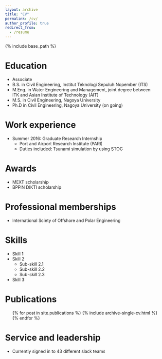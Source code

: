 ```yaml
---
layout: archive
title: "CV"
permalink: /cv/
author_profile: true
redirect_from:
  - /resume
---
```


{% include base_path %}

Education
======
* Associate 
* B.S. in Civil Engineering, Institut Teknologi Sepuluh Nopember (ITS)
* M.Eng. in Water Engineering and Management, joint degree between ITK and Asian Institute of Technology (AIT) 
* M.S. in Civil Engineering, Nagoya University
* Ph.D in Civil Engineering, Nagoya University (on going)

Work experience
======
* Summer 2016: Graduate Research Internship
  * Port and Airport Research Institute (PARI)
  * Duties included: Tsunami simulation by using STOC

Awards
======
* MEXT scholarship
* BPPlN DIKTI scholarship

Professional memberships
======
* International Sciety of Offshore and Polar Engineering

Skills
======
* Skill 1
* Skill 2
  * Sub-skill 2.1
  * Sub-skill 2.2
  * Sub-skill 2.3
* Skill 3

Publications
======
  <ul>{% for post in site.publications %}
    {% include archive-single-cv.html %}
  {% endfor %}</ul>
  
Service and leadership
======
* Currently signed in to 43 different slack teams
